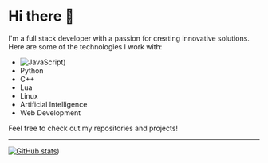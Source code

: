 # Hi there 👋

I'm a full stack developer with a passion for creating innovative solutions. Here are some of the technologies I work with:

- ![JavaScript]([https://user-images.githubusercontent.com/25181517/117447155-6a868a00-af3d-11eb-9cfe-245df15c9f3f.png))
- Python
- C++
- Lua
- Linux
- Artificial Intelligence
- Web Development

Feel free to check out my repositories and projects!

---
[![GitHub stats]([https://github-readme-stats.vercel.app/api?username=epicsebastian&show_icons=true&theme=radical)](https://github.com/epicsebastian))
